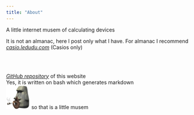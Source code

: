 ```yaml
---
title: "About"
---
```


A little internet musem of calculating devices

<div>It is not an almanac, here I post only what I have. For almanac I recommend <i><u><a href="https://casio.ledudu.com/pockets.asp?menu=1&lg=eng" target="_blank">casio.ledudu.com</a></u></i> (Casios only)</div>

<br/><br/>

<div><i><u><a href="https://github.com/light-and-ray/ProstoCalculatorsCollection" target="_blank">GitHub repository</a></u></i> of this website<br/>
Yes, it is written on bash which generates markdown<br/>
<img src="img/sticker_stone_is_smoking.webp" height=65> so that is a little musem</div>

